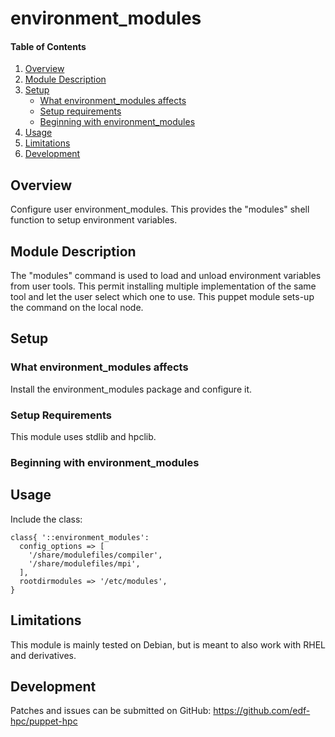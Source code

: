 # environment_modules

#### Table of Contents

1. [Overview](#overview)
2. [Module Description](#module-description)
3. [Setup](#setup)
    * [What environment_modules affects](#what-environment_modules-affects)
    * [Setup requirements](#setup-requirements)
    * [Beginning with environment_modules](#beginning-with-environment_modules)
4. [Usage](#usage)
5. [Limitations](#limitations)
6. [Development](#development)

## Overview

Configure user environment_modules. This provides the "modules" shell function to
setup environment variables.

## Module Description

The "modules" command is used to load and unload environment variables from 
user tools. This permit installing multiple implementation of the same tool
and let the user select which one to use. This puppet module sets-up the
command on the local node.

## Setup

### What environment_modules affects

Install the environment_modules package and configure it.

### Setup Requirements

This module uses stdlib and hpclib.

### Beginning with environment_modules

## Usage

Include the class:

```
class{ '::environment_modules':
  config_options => [
    '/share/modulefiles/compiler',
    '/share/modulefiles/mpi',
  ],
  rootdirmodules => '/etc/modules',
}
```  

## Limitations

This module is mainly tested on Debian, but is meant to also work with RHEL and
derivatives.

## Development

Patches and issues can be submitted on GitHub:
https://github.com/edf-hpc/puppet-hpc
